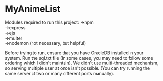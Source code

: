# MyAnimeList
Modules required to run this project:
->npm  
->express  
->ejs  
->multer  
->nodemon (not necessary, but helpful)

Before trying to run, ensure that you have OracleDB installed in your system. Run the sql.txt file (In some cases, you may need to follow some ordering which I didn't maintain). We didn't use multi-threaded mechanism, so serving multiple user at once isn't possible. (You can try running the same server at two or many different ports manually).
